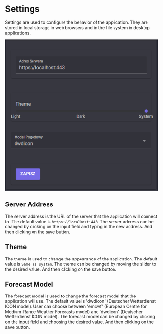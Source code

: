 # Settings

Settings are used to configure the behavior of the application. They are stored in local storage in web browsers and in the file system in desktop applications.

![Settings](images/settings.png)

## Server Address

The server address is the URL of the server that the application will connect to. The default value is `https://localhost:443`. The server address can be changed by clicking on the input field and typing in the new address. And then clicking on the save button.

## Theme

The theme is used to change the appearance of the application. The default value is `Same as system`. The theme can be changed by moving the slider to the desired value. And then clicking on the save button.

## Forecast Model

The forecast model is used to change the forecast model that the application will use. The default value is 'dwdicon' (Deutscher Wetterdienst ICON model). User can choose between 'emcwf' (European Centre for Medium-Range Weather Forecasts model) and 'dwdicon' (Deutscher Wetterdienst ICON model). The forecast model can be changed by clicking on the input field and choosing the desired value. And then clicking on the save button.
